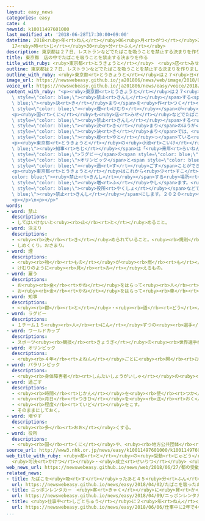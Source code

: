 ```yaml
---
layout: easy_news
categories: easy
cate: 4
newsid: k10011497601000
last_modified_at: '2018-06-28T17:30:00+09:00'
datetime: 2018<ruby>年<rt>ねん</rt></ruby>06<ruby>月<rt>がつ</rt></ruby>28<ruby>日<rt>にち</rt></ruby>
  17<ruby>時<rt>じ</rt></ruby>30<ruby>分<rt>ふん</rt></ruby>
description: 東京都は２７日、レストランなどでたばこを吸うことを禁止する決まりを作りました。
title: 東京都　店の中でたばこを吸うことを禁止する決まりを作る
title_with_ruby: <ruby>東京都<rt>とうきょうと</rt></ruby>　<ruby>店<rt>みせ</rt></ruby>の<ruby>中<rt>なか</rt></ruby>でたばこを<ruby>吸<rt>す</rt></ruby>うことを<ruby>禁止<rt>きんし</rt></ruby>する<ruby>決<rt>き</rt></ruby>まりを<ruby>作<rt>つく</rt></ruby>る
outline: 東京都は２７日、レストランなどでたばこを吸うことを禁止する決まりを作りました。
outline_with_ruby: <ruby>東京都<rt>とうきょうと</rt></ruby>は２７<ruby>日<rt>にち</rt></ruby>、レストランなどでたばこを<ruby>吸<rt>す</rt></ruby>うことを<ruby>禁止<rt>きんし</rt></ruby>する<ruby>決<rt>き</rt></ruby>まりを<ruby>作<rt>つく</rt></ruby>りました。
image_url: https://newswebeasy.github.io/ja201806/news/web/image/2018/06/27/K10011497601_1806271520_1806271605_01_02.jpg
voice_url: https://newswebeasy.github.io/ja201806/news/easy/voice/2018/06/28/k10011497601000.mp4
content_with_ruby: "<p><ruby>東京都<rt>とうきょうと</rt></ruby>は２７<ruby>日<rt>にち</rt></ruby>、レストランなどでたばこを<ruby>吸<rt>す</rt></ruby>うことを<span\
  \ style=\"color: blue;\"><ruby>禁止<rt>きんし</rt></ruby></span>する<span style=\"color:\
  \ blue;\"><ruby>決<rt>き</rt></ruby>まり</span>を<ruby>作<rt>つく</rt></ruby>りました。たばこの<span\
  \ style=\"color: blue;\"><ruby>煙<rt>けむり</rt></ruby></span>が<ruby>原因<rt>げんいん</rt></ruby>で、<ruby>吸<rt>す</rt></ruby>っていない<ruby>人<rt>ひと</rt></ruby>も<ruby>病気<rt>びょうき</rt></ruby>になることがあるためです。</p>\n\
  <p><ruby>国<rt>くに</rt></ruby>も<ruby>店<rt>みせ</rt></ruby>などでたばこを<ruby>吸<rt>す</rt></ruby>うことを<span\
  \ style=\"color: blue;\"><ruby>禁止<rt>きんし</rt></ruby></span>する<ruby>法律<rt>ほうりつ</rt></ruby>を<ruby>作<rt>つく</rt></ruby>ろうとしていますが、<ruby>東京都<rt>とうきょうと</rt></ruby>の<span\
  \ style=\"color: blue;\"><ruby>決<rt>き</rt></ruby>まり</span>のほうが<ruby>厳<rt>きび</rt></ruby>しくなっています。<ruby>東京都<rt>とうきょうと</rt></ruby>の<span\
  \ style=\"color: blue;\"><ruby>決<rt>き</rt></ruby>まり</span>では、<ruby>働<rt>はたら</rt></ruby>く<ruby>人<rt>ひと</rt></ruby>を<span\
  \ style=\"color: blue;\"><ruby>雇<rt>やと</rt></ruby>っ</span>ている<ruby>食<rt>た</rt></ruby>べ<ruby>物<rt>もの</rt></ruby>や<ruby>飲<rt>の</rt></ruby>み<ruby>物<rt>もの</rt></ruby>を<ruby>出<rt>だ</rt></ruby>す<ruby>店<rt>みせ</rt></ruby>は<ruby>全部<rt>ぜんぶ</rt></ruby>、<ruby>建物<rt>たてもの</rt></ruby>の<ruby>中<rt>なか</rt></ruby>でたばこを<ruby>吸<rt>す</rt></ruby>うことができなくなります。</p>\n\
  <p><ruby>東京都<rt>とうきょうと</rt></ruby>の<ruby>小池<rt>こいけ</rt></ruby><span style=\"color:\
  \ blue;\"><ruby>知事<rt>ちじ</rt></ruby></span>は「<ruby>来年<rt>らいねん</rt></ruby>の<span\
  \ style=\"color: blue;\">ラグビー</span>の<span style=\"color: blue;\">ワールドカップ</span>や、２０２０<ruby>年<rt>ねん</rt></ruby>の<ruby>東京<rt>とうきょう</rt></ruby><span\
  \ style=\"color: blue;\">オリンピック</span>と<span style=\"color: blue;\">パラリンピック</span>を<ruby>開<rt>ひら</rt></ruby>く<ruby>準備<rt>じゅんび</rt></ruby>ができました。たばこを<ruby>吸<rt>す</rt></ruby>う<ruby>人<rt>ひと</rt></ruby>も<ruby>吸<rt>す</rt></ruby>わない<ruby>人<rt>ひと</rt></ruby>も<ruby>気持<rt>きも</rt></ruby>ちよく<span\
  \ style=\"color: blue;\"><ruby>過<rt>す</rt></ruby>ごす</span>ことができる<ruby>東京<rt>とうきょう</rt></ruby>にするために<ruby>頑張<rt>がんば</rt></ruby>っていきます」と<ruby>話<rt>はな</rt></ruby>しています。</p>\n\
  <p><ruby>東京都<rt>とうきょうと</rt></ruby>はこれから<ruby>少<rt>すこ</rt></ruby>しずつ、たばこを<span style=\"\
  color: blue;\"><ruby>禁止<rt>きんし</rt></ruby></span>する<ruby>場所<rt>ばしょ</rt></ruby>を<span\
  \ style=\"color: blue;\"><ruby>増<rt>ふ</rt></ruby>やし</span>ます。<ruby>来年<rt>らいねん</rt></ruby>９<ruby>月<rt>がつ</rt></ruby>までには<ruby>学校<rt>がっこう</rt></ruby>や<ruby>病院<rt>びょういん</rt></ruby>、<span\
  \ style=\"color: blue;\"><ruby>役所<rt>やくしょ</rt></ruby></span>などで<span style=\"color:\
  \ blue;\"><ruby>禁止<rt>きんし</rt></ruby></span>にします。２０２０<ruby>年<rt>ねん</rt></ruby>４<ruby>月<rt>がつ</rt></ruby>には、レストランなど<ruby>食<rt>た</rt></ruby>べ<ruby>物<rt>もの</rt></ruby>や<ruby>飲<rt>の</rt></ruby>み<ruby>物<rt>もの</rt></ruby>を<ruby>出<rt>だ</rt></ruby>す<ruby>全部<rt>ぜんぶ</rt></ruby>の<ruby>店<rt>みせ</rt></ruby>の<ruby>中<rt>なか</rt></ruby>でたばこを<ruby>吸<rt>す</rt></ruby>うことができなくなります。</p>\n\
  <p></p>\n<p></p>"
words:
- word: 禁止
  descriptions:
  - してはいけないと<ruby><rb>止</rb><rt>と</rt></ruby>めること。
- word: 決まり
  descriptions:
  - <ruby><rb>決</rb><rt>き</rt></ruby>められていること。<ruby><rb>規則</rb><rt>きそく</rt></ruby>。<ruby><rb>習慣</rb><rt>しゅうかん</rt></ruby>。
  - しめくくり。おさまり。
- word: 煙
  descriptions:
  - <ruby><rb>物</rb><rt>もの</rt></ruby>が<ruby><rb>燃</rb><rt>も</rt></ruby>えるときに<ruby><rb>出</rb><rt>で</rt></ruby>る<ruby><rb>気体</rb><rt>きたい</rt></ruby>。けむ。けぶり。
  - けむりのように<ruby><rb>見</rb><rt>み</rt></ruby>えるもの。
- word: 雇う
  descriptions:
  - お<ruby><rb>金</rb><rt>かね</rt></ruby>をはらって<ruby><rb>人</rb><rt>ひと</rt></ruby>を<ruby><rb>使</rb><rt>つか</rt></ruby>う。
  - お<ruby><rb>金</rb><rt>かね</rt></ruby>をはらって<ruby><rb>車</rb><rt>くるま</rt></ruby>や<ruby><rb>船</rb><rt>ふね</rt></ruby>を<ruby><rb>利用</rb><rt>りよう</rt></ruby>する。
- word: 知事
  descriptions:
  - <ruby><rb>都</rb><rt>と</rt></ruby>・<ruby><rb>道</rb><rt>どう</rt></ruby>・<ruby><rb>府</rb><rt>ふ</rt></ruby>・<ruby><rb>県</rb><rt>けん</rt></ruby>などの<ruby><rb>政治</rb><rt>せいじ</rt></ruby>をとる、いちばん<ruby><rb>上</rb><rt>うえ</rt></ruby>の<ruby><rb>役目</rb><rt>やくめ</rt></ruby>。また、その<ruby><rb>人</rb><rt>ひと</rt></ruby>。
- word: ラグビー
  descriptions:
  - １チーム１５<ruby><rb>人</rb><rt>にん</rt></ruby>ずつの<ruby><rb>選手</rb><rt>せんしゅ</rt></ruby>が、<ruby><rb>楕円形</rb><rt>だえんけい</rt></ruby>のボールを、<ruby><rb>持</rb><rt>も</rt></ruby>って<ruby><rb>走</rb><rt>はし</rt></ruby>ったり、けったりして<ruby><rb>相手側</rb><rt>あいてがわ</rt></ruby>のゴールライン<ruby><rb>内</rb><rt>ない</rt></ruby>に<ruby><rb>入</rb><rt>い</rt></ruby>れ、<ruby><rb>得点</rb><rt>とくてん</rt></ruby>を<ruby><rb>争</rb><rt>あらそ</rt></ruby>う<ruby><rb>競技</rb><rt>きょうぎ</rt></ruby>。
- word: ワールドカップ
  descriptions:
  - スポーツ<ruby><rb>競技</rb><rt>きょうぎ</rt></ruby>の<ruby><rb>世界選手権大会</rb><rt>せかいせんしゅけんたいかい</rt></ruby>の<ruby><rb>優勝者</rb><rt>ゆうしょうしゃ</rt></ruby>にあたえられるカップ。また、そのカップを<ruby><rb>争</rb><rt>あらそ</rt></ruby>う<ruby><rb>大会</rb><rt>たいかい</rt></ruby>。<ruby><rb>W杯</rb><rt>ダブリューはい</rt></ruby>。
- word: オリンピック
  descriptions:
  - <ruby><rb>４年</rb><rt>よねん</rt></ruby>ごとに<ruby><rb>開</rb><rt>ひら</rt></ruby>かれ、<ruby><rb>世界</rb><rt>せかい</rt></ruby>じゅうの<ruby><rb>国々</rb><rt>くにぐに</rt></ruby>から<ruby><rb>選手</rb><rt>せんしゅ</rt></ruby>が<ruby><rb>参加</rb><rt>さんか</rt></ruby>する<ruby><rb>競技大会</rb><rt>きょうぎたいかい</rt></ruby>。<ruby><rb>古代</rb><rt>こだい</rt></ruby>ギリシャのオリンピアで<ruby><rb>開</rb><rt>ひら</rt></ruby>かれた<ruby><rb>古代</rb><rt>こだい</rt></ruby>オリンピックにならって、フランスのクーベルタンの<ruby><rb>力</rb><rt>ちから</rt></ruby>で、１８９６<ruby><rb>年</rb><rt>ねん</rt></ruby>にギリシャのアテネで<ruby><rb>開</rb><rt>ひら</rt></ruby>かれたのが、<ruby><rb>近代</rb><rt>きんだい</rt></ruby>オリンピックの<ruby><rb>始</rb><rt>はじ</rt></ruby>まり。<ruby><rb>五輪</rb><rt>ごりん</rt></ruby>。
- word: パラリンピック
  descriptions:
  - <ruby><rb>身体障害者</rb><rt>しんたいしょうがいしゃ</rt></ruby>の<ruby><rb>国際</rb><rt>こくさい</rt></ruby>スポーツ<ruby><rb>大会</rb><rt>たいかい</rt></ruby>。<ruby><rb>四年</rb><rt>よねん</rt></ruby>に<ruby><rb>一度</rb><rt>いちど</rt></ruby>、オリンピック<ruby><rb>開催地</rb><rt>かいさいち</rt></ruby>で<ruby><rb>行</rb><rt>おこな</rt></ruby>われる。
- word: 過ごす
  descriptions:
  - <ruby><rb>時間</rb><rt>じかん</rt></ruby>を<ruby><rb>使</rb><rt>つか</rt></ruby>う。
  - <ruby><rb>月日</rb><rt>つきひ</rt></ruby>を<ruby><rb>送</rb><rt>おく</rt></ruby>る。<ruby><rb>暮</rb><rt>く</rt></ruby>らす。
  - <ruby><rb>程度</rb><rt>ていど</rt></ruby>をこす。
  - そのままにしておく。
- word: 増やす
  descriptions:
  - <ruby><rb>多</rb><rt>おお</rt></ruby>くする。
- word: 役所
  descriptions:
  - <ruby><rb>国</rb><rt>くに</rt></ruby>や、<ruby><rb>地方公共団体</rb><rt>ちほうこうきょうだんたい</rt></ruby>の<ruby><rb>仕事</rb><rt>しごと</rt></ruby>をする<ruby><rb>所</rb><rt>ところ</rt></ruby>。<ruby><rb>官庁</rb><rt>かんちょう</rt></ruby>。<ruby><rb>役場</rb><rt>やくば</rt></ruby>。
source_url: http://www3.nhk.or.jp/news/easy/k10011497601000/k10011497601000.html
web_title_with_ruby: <ruby>都<rt>と</rt></ruby>の<ruby>受動<rt>じゅどう</rt></ruby><ruby>喫煙<rt>きつえん</rt></ruby><ruby>防止<rt>ぼうし</rt></ruby><ruby>条例<rt>じょうれい</rt></ruby>
  <ruby>可決<rt>かけつ</rt></ruby>・<ruby>成立<rt>せいりつ</rt></ruby> <ruby>国<rt>くに</rt></ruby>の<ruby>法案<rt>ほうあん</rt></ruby>より<ruby>厳<rt>きび</rt></ruby>しい<ruby>内容<rt>ないよう</rt></ruby>
web_news_url: https://newswebeasy.github.io/news/web/2018/06/27/都の受動喫煙防止条例-可決成立-国の法案より厳しい内容
related_news:
- title: たばこを<ruby>吸<rt>す</rt></ruby>ったあと４５<ruby>分<rt>ふん</rt></ruby>エレベーターに<ruby>乗<rt>の</rt></ruby>ってはいけない
  url: https://newswebeasy.github.io/news/easy/2018/04/02/たばこを吸ったあと45分エレベーターに乗ってはいけない
- title: ニッポンレンタカー　<ruby>客<rt>きゃく</rt></ruby>に<ruby>貸<rt>か</rt></ruby>す<ruby>車<rt>くるま</rt></ruby>を１１<ruby>月<rt>がつ</rt></ruby>から<ruby>禁煙<rt>きんえん</rt></ruby>にする
  url: https://newswebeasy.github.io/news/easy/2018/04/09/ニッポンレンタカー-客に貸す車を11月から禁煙にする
- title: <ruby>仕事中<rt>しごとちゅう</rt></ruby>に２<ruby>年<rt>ねん</rt></ruby>で４４０<ruby>回<rt>かい</rt></ruby>たばこを<ruby>吸<rt>す</rt></ruby>いに<ruby>行<rt>い</rt></ruby>って<ruby>注意<rt>ちゅうい</rt></ruby>される
  url: https://newswebeasy.github.io/news/easy/2018/06/06/仕事中に2年で440回たばこを吸いに行って注意される
...
```

